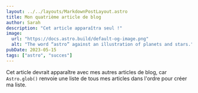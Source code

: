```yaml
---
layout: ../../layouts/MarkdownPostLayout.astro
title: Mon quatrième article de blog
author: Sarah
description: "Cet article apparaîtra seul !"
image: 
  url: "https://docs.astro.build/default-og-image.png"
  alt: "The word “astro” against an illustration of planets and stars."
pubDate: 2023-05-15
tags: ["astro", "succes"]
---
```

Cet article devrait apparaître avec mes autres articles de blog, car `Astro.glob()` renvoie une liste de tous mes articles dans l'ordre pour créer ma liste.